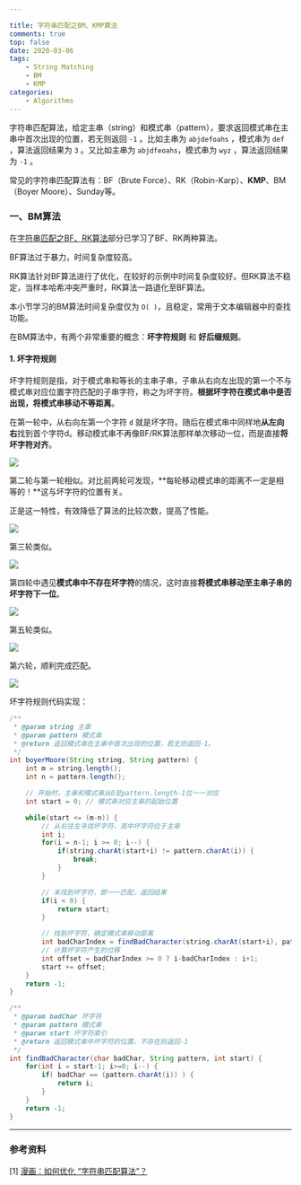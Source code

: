 ```yaml
---

title: 字符串匹配之BM、KMP算法
comments: true
top: false
date: 2020-03-06
tags:
	- String Matching
	- BM
	- KMP
categories:
	- Algorithms
---
```


字符串匹配算法，给定主串（string）和模式串（pattern），要求返回模式串在主串中首次出现的位置，若无则返回 `-1` 。比如主串为 `abjdefoahs` ，模式串为 `def` ，算法返回结果为 `3` 。又比如主串为 `abjdfeoahs`，模式串为 `wyz` ，算法返回结果为 `-1` 。

常见的字符串匹配算法有：BF（Brute Force）、RK（Robin-Karp）、**KMP**、BM（Boyer Moore）、Sunday等。

<!-- more -->

### 一、BM算法

在[字符串匹配之BF、RK算法]()部分已学习了BF、RK两种算法。

BF算法过于暴力，时间复杂度较高。

RK算法针对BF算法进行了优化，在较好的示例中时间复杂度较好。但RK算法不稳定，当样本哈希冲突严重时，RK算法一路退化至BF算法。

本小节学习的BM算法时间复杂度仅为 `O( )`，且稳定，常用于文本编辑器中的查找功能。

在BM算法中，有两个非常重要的概念：**坏字符规则** 和 **好后缀规则**。

#### 1. 坏字符规则

坏字符规则是指，对于模式串和等长的主串子串，子串从右向左出现的第一个不与模式串对应位置字符匹配的子串字符，称之为坏字符。**根据坏字符在模式串中是否出现，将模式串移动不等距离**。

在第一轮中，从右向左第一个字符 `d` 就是坏字符。随后在模式串中同样地**从左向右**找到首个字符d。移动模式串不再像BF/RK算法那样单次移动一位，而是直接**将坏字符对齐**。

![](字符串匹配之BM、KMP算法/BM_Algorithm_1.jpg)



第二轮与第一轮相似。对比前两轮可发现，**每轮移动模式串的距离不一定是相等的！**这与坏字符的位置有关。

正是这一特性，有效降低了算法的比较次数，提高了性能。

![](字符串匹配之BM、KMP算法/BM_Algorithm_2.jpg)



第三轮类似。

![](字符串匹配之BM、KMP算法/BM_Algorithm_3.jpg)



第四轮中遇见**模式串中不存在坏字符**的情况，这时直接**将模式串移动至主串子串的坏字符下一位**。

![](字符串匹配之BM、KMP算法/BM_Algorithm_4.jpg)



第五轮类似。

![](字符串匹配之BM、KMP算法/BM_Algorithm_5.jpg)



第六轮，顺利完成匹配。

![](字符串匹配之BM、KMP算法/BM_Algorithm_6.jpg)



坏字符规则代码实现：

```java
/**
 * @param string 主串
 * @param pattern 模式串
 * @return 返回模式串在主串中首次出现的位置，若无则返回-1。
 */
int boyerMoore(String string, String pattern) {
    int m = string.length();
    int n = pattern.length();

    // 开始时，主串和模式串从0至pattern.length-1位一一对应
    int start = 0; // 模式串对应主串的起始位置

    while(start <= (m-n)) {
        // 从右往左寻找坏字符，其中坏字符位于主串
        int i;
        for(i = n-1; i >= 0; i--) {
            if(string.charAt(start+i) != pattern.charAt(i)) {
                break;
            }
        }

        // 未找到坏字符，即一一匹配，返回结果
        if(i < 0) {
            return start;
        }

        // 找到坏字符，确定模式串移动距离
        int badCharIndex = findBadCharacter(string.charAt(start+i), pattern, i); // 模式串中寻找坏字符从i-1开始
        // 计算坏字符产生的位移
        int offset = badCharIndex >= 0 ? i-badCharIndex : i+1;
        start += offset;
    }
    return -1;
}

/**
 * @param badChar 坏字符
 * @param pattern 模式串
 * @param start 坏字符索引
 * @return 返回模式串中坏字符的位置，不存在则返回-1
 */
int findBadCharacter(char badChar, String pattern, int start) {
    for(int i = start-1; i>=0; i--) {
        if( badChar == (pattern.charAt(i)) ) {
            return i;
        }
    }
    return -1;
}
```



---

### 参考资料

[1] [漫画：如何优化 “字符串匹配算法”？](https://blog.csdn.net/bjweimengshu/article/details/104368394)